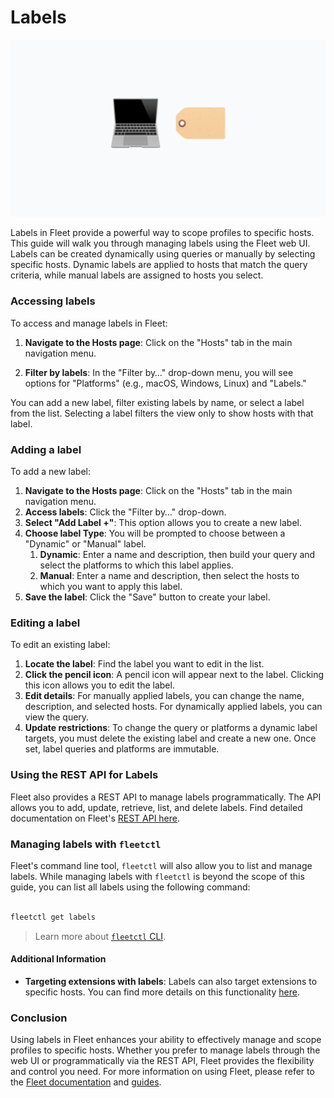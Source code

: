 # Labels

![Managing labels in Fleet](../website/assets/images/articles/managing-labels-in-fleet-1600x900@2x.png)


Labels in Fleet provide a powerful way to scope profiles to specific hosts. This guide will walk you through managing labels using the Fleet web UI. Labels can be created dynamically using queries or manually by selecting specific hosts. Dynamic labels are applied to hosts that match the query criteria, while manual labels are assigned to hosts you select.


### Accessing labels

To access and manage labels in Fleet:

1. **Navigate to the Hosts page**: Click on the "Hosts" tab in the main navigation menu.

2. **Filter by labels**: In the "Filter by…" drop-down menu, you will see options for "Platforms" (e.g., macOS, Windows, Linux) and "Labels." 

You can add a new label, filter existing labels by name, or select a label from the list. Selecting a label filters the view only to show hosts with that label.


### Adding a label

To add a new label:



1. **Navigate to the Hosts page**: Click on the "Hosts" tab in the main navigation menu.
2. **Access labels**: Click the "Filter by…" drop-down.
3. **Select "Add Label +"**: This option allows you to create a new label.
4. **Choose label Type**: You will be prompted to choose between a "Dynamic" or "Manual" label.
    1. **Dynamic**: Enter a name and description, then build your query and select the platforms to which this label applies.
    2. **Manual**: Enter a name and description, then select the hosts to which you want to apply this label.
5. **Save the label**: Click the "Save" button to create your label.


### Editing a label

To edit an existing label:



1. **Locate the label**: Find the label you want to edit in the list.
2. **Click the pencil icon**: A pencil icon will appear next to the label. Clicking this icon allows you to edit the label.
3. **Edit details**: For manually applied labels, you can change the name, description, and selected hosts. For dynamically applied labels, you can view the query.
4. **Update restrictions**: To change the query or platforms a dynamic label targets, you must delete the existing label and create a new one. Once set, label queries and platforms are immutable.


### Using the REST API for Labels

Fleet also provides a REST API to manage labels programmatically. The API allows you to add, update, retrieve, list, and delete labels. Find detailed documentation on Fleet's [REST API here](https://fleetdm.com/docs/rest-api/rest-api#labels).


### Managing labels with `fleetctl`

Fleet's command line tool, `fleetctl` will also allow you to list and manage labels. While managing labels with `fleetctl` is beyond the scope of this guide, you can list all labels using the following command:

```bash

fleetctl get labels

```

> Learn more about [`fleetctl` CLI](https://fleetdm.com/docs/using-fleet/fleetctl-cli).


#### Additional Information



* **Targeting extensions with labels**: Labels can also target extensions to specific hosts. You can find more details on this functionality [here](https://fleetdm.com/docs/configuration/agent-configuration#targeting-extensions-with-labels).


### Conclusion

Using labels in Fleet enhances your ability to effectively manage and scope profiles to specific hosts. Whether you prefer to manage labels through the web UI or programmatically via the REST API, Fleet provides the flexibility and control you need. For more information on using Fleet, please refer to the [Fleet documentation](https://fleetdm.com/docs) and [guides](https://fleetdm.com/guides).


<meta name="articleTitle" value="Managing labels in Fleet">
<meta name="authorFullName" value="JD Strong">
<meta name="authorGitHubUsername" value="spokanemac">
<meta name="category" value="guides">
<meta name="publishedOn" value="2024-07-18">
<meta name="articleImageUrl" value="../website/assets/images/articles/managing-labels-in-fleet-1600x900@2x.png">
<meta name="description" value="This guide will walk you through managing labels using the Fleet web UI.">
